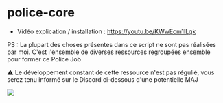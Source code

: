 # police-core

- Vidéo explication / installation : https://youtu.be/KWwEcm1lLgk

PS : La plupart des choses présentes dans ce script ne sont pas réalisées par moi. C'est l'ensemble de diverses ressources regroupées ensemble pour former ce Police Job

⚠️ Le développement constant de cette ressource n'est pas régulié, vous serez tenu informé sur le Discord ci-dessous d'une potentielle MAJ

<a href="https://discord.gg/Wc4ujJNcpQ"><img src="https://discord.com/api/guilds/723245101282885742/widget.png?style=banner1"></a>
